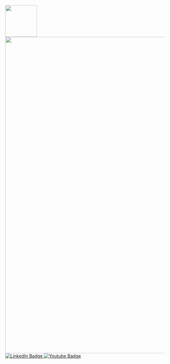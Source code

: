 <div id="header" align="left">
  <img src="https://media.giphy.com/media/V2RjJz7BiVEFfXpzVe/giphy.gif" width="100"/>
</div>
<div id="header" align="right">
  <img src="https://media.giphy.com/media/1sgetPM00wWqJpVUTl/giphy.gif" width="1000"/>
</div>

<div id="badges">
  <a href="https://www.linkedin.com/in/arooj-arif-5133a1233/">
    <img src="https://img.shields.io/badge/LinkedIn-blue?style=for-the-badge&logo=linkedin&logoColor=white" alt="LinkedIn Badge"/>
  </a>
  <a href="https://www.youtube.com/channel/UC4Iquh-ka0ISJsRdgDH36og">
    <img src="https://img.shields.io/badge/YouTube-red?style=for-the-badge&logo=youtube&logoColor=white" alt="Youtube Badge"/>
  </a>
</div>






